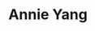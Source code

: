 ---
# Display name
title: Annie Yang

# Is this the primary user of the site?
superuser: false # true or false

# Role/position
role: 

#social:
#- icon: linkedin
#  icon_pack: fab
#  link: https://www.linkedin.com/in/danielsabanesbove/

# Highlight the author in author lists? (true/false)
highlight_name: false

# Organizational groups that you belong to (for People widget)
#   Set this to `[]` or comment out if you are not using People widget.
user_groups:
- APAC Organising Committee
---